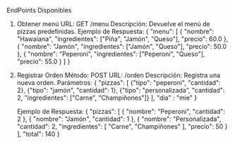 EndPoints Disponibles
1. Obtener menú
    URL: GET /menu
    Descripción: Devuelve el menú de pizzas predefinidas.
    Ejemplo de Respuesta:
    {
        "menu": [
            {
                "nombre": "Hawaiana",
                "ingredientes": ["Piña", "Jamón", "Queso"],
                "precio": 60.0
            },
            {
                "nombre": "Jamón",
                "ingredientes": ["Jamón", "Queso"],
                "precio": 50.0
            },
            {
                "nombre": "Peperoni",
                "ingredientes": ["Peperoni", "Queso"],
                "precio": 55.0
            }
        ]
    }

3. Registrar Orden
    Método: POST
    URL: /orden
    Descripción: Registra una nueva orden.
    Parámetros:
    {
        "pizzas": [
            {"tipo": "peperoni", "cantidad": 2},
            {"tipo": "jamón", "cantidad": 1},
            {"tipo": "personalizada", "cantidad": 2, "ingredientes": ["Carne", "Champiñones"]}
        ],
        "dia" : "mie"
    }

    Ejemplo de Respuesta:
    {
        "pizzas": [
            {
                "nombre": "Peperoni",
                "cantidad": 2
            },
            {
                "nombre": "Jamón",
                "cantidad": 1
            },
            {
                "nombre": "Personalizada",
                "cantidad": 2,
                "ingredientes": [
                    "Carne",
                    "Champiñones"
                ],
                "precio": 50
            }
        ],
        "total": 140
    }
